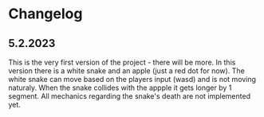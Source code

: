 <div dir="auto">

Changelog
===
5.2.2023
---
This is the very first version of the project - there will be more.
In this version there is a white snake and an apple (just a red dot for now).
The white snake can move based on the players input (wasd) and is not moving naturaly.
When the snake collides with the appple it gets longer by 1 segment.
All mechanics regarding the snake's death are not implemented yet.
